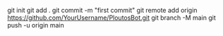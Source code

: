 git init
git add .
git commit -m "first commit"
git remote add origin https://github.com/YourUsername/PloutosBot.git
git branch -M main
git push -u origin main